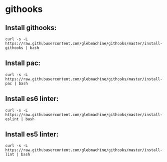 # githooks

## Install githooks:
`curl -s -L https://raw.githubusercontent.com/glebmachine/githooks/master/install-githooks | bash`

## Install pac:
`curl -s -L https://raw.githubusercontent.com/glebmachine/githooks/master/install-pac | bash`

## Install es6 linter:
`curl -s -L https://raw.githubusercontent.com/glebmachine/githooks/master/install-eslint | bash`

## Install es5 linter:
`curl -s -L https://raw.githubusercontent.com/glebmachine/githooks/master/install-lint | bash`
